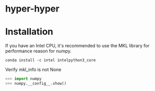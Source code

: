 # hyper-hyper

# Installation

If you have an Intel CPU, it's recommended to use the MKL library for performance reason for numpy.

```
conda install -c intel intelpython3_core
```

Verify mkl_info is not None

```python
>>> import numpy
>>> numpy.__config__.show()
```
